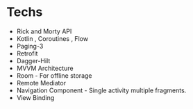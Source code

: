 

# Techs
* Rick and Morty API 
* Kotlin , Coroutines , Flow
* Paging-3
* Retrofit
* Dagger-Hilt
* MVVM Architecture
* Room - For offline storage
* Remote Mediator
* Navigation Component - Single activity multiple fragments.
* View Binding

